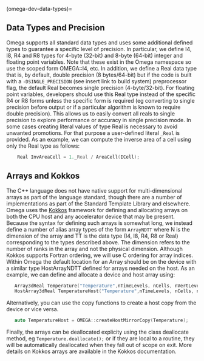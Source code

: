 (omega-dev-data-types)=

## Data Types and Precision

Omega supports all standard data types and uses some additional defined
types to guarantee a specific level of precision. In particular, we
define I4, I8, R4 and R8 types for 4-byte (32-bit) and 8-byte (64-bit)
integer and floating point variables. Note that these exist in the
Omega namespace so use the scoped form OMEGA::I4, etc.
In addition, we define a Real data type that is, by default,
double precision (8 bytes/64-bit) but if the code is built with a
`-DSINGLE_PRECISION` (see insert link to build system) preprocessor flag,
the default Real becomes single precision (4-byte/32-bit). For floating
point variables, developers should use this Real type instead of the
specific R4 or R8 forms unless the specific form is required
(eg converting to single precision before output or if a particular
algorithm is known to require double precision). This allows us to
easily convert all reals to single precision to explore performance or
accuracy in single precision mode. In some cases creating literal values
of type Real is necessary to avoid unwanted promotions. For that purpose
a user-defined literal `_Real` is provided. As an example, we can compute
the inverse area of a cell using only the Real type as follows:
```c++
    Real InvAreaCell = 1._Real / AreaCell(ICell);
```

## Arrays and Kokkos

The C++ language does not have native support for multi-dimensional
arrays as part of the language standard, though there are a number
of implementations as part of the Standard Template Library and
elsewhere. Omega uses the [Kokkos](https://github.com/kokkos)
framework for defining and allocating arrays on both the CPU host and
any accelerator device that may be present. Because the syntax for
defining such arrays is somewhat long, we instead define a number of
alias array types of the form `ArrayNDTT` where N is the dimension of
the array and TT is the data type (I4, I8, R4, R8 or Real) corresponding
to the types described above. The dimension refers to the number of
ranks in the array and not the physical dimension. Although Kokkos
supports Fortran ordering, we will use C ordering for array indices.
Within Omega the default location for an Array should be on the device
with a similar type HostArrayNDTT defined for arrays needed on the host.
As an example, we can define and allocate a device and host array using:
```c++
   Array3dReal Temperature("Temperature",nTimeLevels, nCells, nVertLevels);
   HostArray3dReal TemperatureHost("Temperature",nTimeLevels, nCells, nVertLevels);
```
Alternatively, you can use the copy functions to create a host copy
from the device or vice versa.
```c++
   auto TemperatureHost = OMEGA::createHostMirrorCopy(Temperature);
```
Finally, the arrays can be deallocated explicity using the class
deallocate method, eg `Temperature.deallocate();` or if they are local
to a routine, they will be automatically deallocated when they fall out
of scope on exit. More details on Kokkos arrays are available in the Kokkos
documentation.
